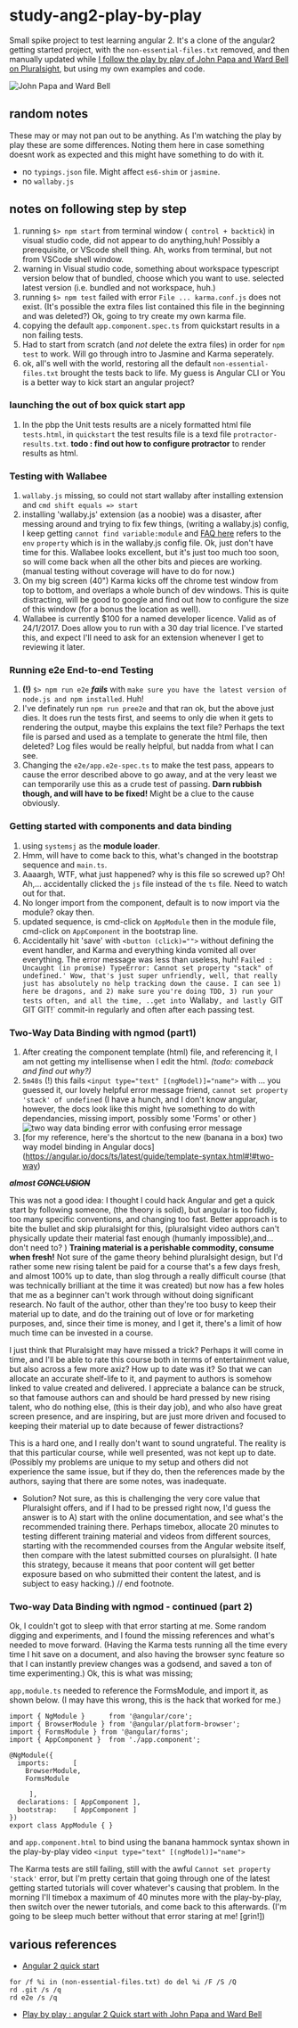 # study-ang2-play-by-play

Small spike  project to test learning angular 2. It's a clone of the angular2 getting started project, with the `non-essential-files.txt` removed, and then manually updated while [I follow the play by play of John Papa and Ward Bell on Pluralsight](https://app.pluralsight.com/library/courses/play-by-play-angular-2-quick-start-john-papa-ward-bell/table-of-contents), but using my own examples and code.

![John Papa and Ward Bell](docs/two-guys.png)

## random notes

These may or may not pan out to be anything. As I'm watching the play by play these are some differences. Noting them here in case something doesnt work as expected and this might have something to do with it.

- no `typings.json` file. Might affect `es6-shim` or `jasmine`.
- no `wallaby.js`

## notes on following step by step

1. running `$> npm start` from terminal window (` control + backtick`) in visual studio code, did not appear to do anything,huh! Possibly a prerequisite, or VScode shell thing. Ah, works from terminal, but not from VSCode shell window.
1. warning in Visual studio code, something about workspace typescript version below that of bundled, choose which you want to use. selected latest version (i.e. bundled and not workspace, huh.)
1. running `$> npm test` failed with error `File ... karma.conf.js` does not exist. (It's possible the extra files list contained this file in the beginning and was deleted?) Ok, going to try create my own karma file.
1. copying the default `app.component.spec.ts` from quickstart results in a non failing tests.
1. Had to start from scratch (and *not* delete the extra files) in order for `npm test` to work. Will go through intro to Jasmine and Karma seperately.
 1. ok, all's well with the world, restoring all the default `non-essential-files.txt` brought the tests back to life. My guess is Angular CLI or You is a better way to kick start an angular project?

### launching the out of box quick start app

1. In the pbp the Unit tests results are a nicely formatted html file `tests.html`, in `quickstart` the test results file is a texd file `protractor-results.txt`. **todo : find out how to configure protractor** to render results as html.

### Testing with Wallabee

1. `wallaby.js` missing, so could not start wallaby after installing extension and `cmd shift equals => start`
 1. installing 'wallaby.js' extension (as a noobie) was a disaster, after messing around and trying to fix few things, (writing a wallaby.js) config, I keep getting `cannot find variable:module` and [FAQ here](https://wallabyjs.com/docs/intro/troubleshooting.html) refers to the `env` `property` which is in the wallaby.js config file. Ok, just don't have time for  this. Wallabee looks excellent, but it's just too much too soon, so will come back when all the other bits and pieces are working. (manual testing without coverage will have to do for now.)
1. On my big screen (40") Karma kicks off the chrome test window from top to bottom, and overlaps a whole bunch of dev windows. This is quite distracting, will be good to google and find out how to configure the size of this window (for a bonus the location as well).
1. Wallabee is currently $100 for a named developer licence. Valid as of 24/1/2017. Does allow you to run with a 30 day trial licence. I've started this, and expect I'll need to ask for an extension whenever I get to reviewing it later.

### Running e2e End-to-end Testing

1. **(!)** `$> npm run e2e` ***fails*** with `make sure you have the latest version of node.js and npm installed`. Huh!
 1. I've definately run `npm run pree2e` and that ran ok, but the above just dies. It does run the tests first, and seems to only die when it gets to rendering the output, maybe this explains the text file? Perhaps the text file is parsed and used as a template to generate the html file, then deleted? Log files would be really helpful, but nadda from what I can see.
 1. Changing the `e2e/app.e2e-spec.ts` to make the test pass, appears to cause the error described above to go away, and at the very least we can temporarily use this as a crude test of passing. **Darn rubbish though, and will have to be fixed!** Might be a clue to the cause obviously.

### Getting started with components and data binding

1. using `systemsj` as the **module loader**.
1. Hmm, will have to come back to this, what's changed in the bootstrap sequence and `main.ts`.
1. Aaaargh, WTF, what just happened? why is this file so screwed up? Oh! Ah,... accidentally clicked the `js` file instead of the `ts` file. Need to watch out for that. 
1. No longer import from the component, default is to now import via the module? okay then.
 1. updated sequence, is cmd-click on `AppModule` then in the module file, cmd-click on `AppComponent` in the bootstrap line.
1. Accidentally hit 'save' with `<button (click)="">` without defining the event handler, and Karma and everything kinda vomited all over everything. The error message was less than useless, huh! `Failed : Uncaught (in promise) TypeError: Cannot set property "stack" of undefined.' Wow, that's just super unfriendly, well, that really just has absolutely no help tracking down the cause. I can see 1) here be dragons, and 2) make sure you're doing TDD, 3) run your tests often, and all the time, ..get into `Wallaby`, and lastly `GIT GIT GIT!` commit-in regularly and often after each passing test. 

### Two-Way Data Binding with ngmod (part1)

1. After creating the component template (html) file, and referencing it, I am not getting my intellisense when I edit the html. *(todo: comeback and find out why?)*
1. `5m48s` (!) this fails `<input type="text" [(ngModel)]="name">` with ... you guessed it, our lovely helpful error message friend, `cannot set property 'stack' of undefined` (I have a hunch, and I don't know angular, however, the docs look like this might hve something to do with dependancies, missing import, possibly some 'Forms' or other )
    ![two way data binding error with confusing error message](docs/error1.png)
1. [for my reference, here's the shortcut to the new (banana in a box) two way model binding in Angular docs] (https://angular.io/docs/ts/latest/guide/template-syntax.html#!#two-way)

***almost ~~CONCLUSION~~***

This was not a good idea: I thought I could hack Angular and get a quick start by following someone, (the theory is solid), but angular is too fiddly, too many specific conventions, and changing too fast. Better approach is to bite the bullet and skip pluralsight for this, (pluralsight video authors can't physically update their material fast enough (humanly impossible),and... don't need to? ) **Training material is a perishable commodity, consume when fresh!** Not sure of the game theory behind pluralsight design, but I'd rather some new rising talent be paid for a course that's a few days fresh, and almost 100% up to date, than slog through a really difficult course (that was technically brilliant at the time it was created) but  now has a few holes that me as a beginner can't work through without doing significant research. No fault of the author, other than they're too  busy to keep their material up to date, and do the training out of love or for marketing purposes, and, since their time is money, and I get it, there's a limit of how much time can be invested in a course. 

I just think that Pluralsight may have missed a trick? Perhaps it will come in time, and I'll be able to rate this course both in terms of entertainment value, but also across a few more axiz? How up to date was it? So that we can allocate an accurate  shelf-life to it, and payment to authors is somehow linked to value created and delivered. I appreciate a balance can be struck, so that famouse authors can and should be hard pressed by new rising talent, who do nothing else, (this is their day job), and who also have great screen presence, and are inspiring, but are just more driven and focused to keeping their material up to date because of fewer distractions?

This is a hard one, and I really don't want to sound ungrateful. The reality is that this particular course, while well presented, was not kept up to date. (Possibly my problems are unique to my setup and others did not experience the same issue, but if they do, then the references made by the authors, saying that there are some notes, was inadequate. 

* Solution? Not sure, as this is challenging the very core value that Pluralsight offers, and if I had to be pressed right now, I'd guess the answer is to A) start with the online documentation, and see what's the recommended training there. Perhaps timebox, allocate 20 minutes to testing different training material and videos from different sources, starting with the recommended courses from the Angular website itself, then compare with the latest submitted courses on pluralsight. (I hate this strategy, because it means that poor content will get better exposure based on who submitted their content the latest, and is subject to easy hacking.) // end footnote.

### Two-way Data Binding with ngmod - continued (part 2)

Ok, I couldn't got to sleep with that error starting at me. Some random digging and experiments, and I found the missing references and what's needed to move forward. (Having the Karma tests running all the time every time I hit save on a document, and also having the browser sync feature so that I can instantly preview changes was a godsend, and saved a ton of time experimenting.) Ok, this is what was missing;

`app,module.ts` needed to reference the FormsModule, and import it, as shown below. (I may have this wrong, this is the hack that worked for me.)
```
import { NgModule }      from '@angular/core';
import { BrowserModule } from '@angular/platform-browser';
import { FormsModule } from '@angular/forms';
import { AppComponent }  from './app.component';

@NgModule({
  imports:      [ 
    BrowserModule,
    FormsModule
    
     ],
  declarations: [ AppComponent ],
  bootstrap:    [ AppComponent ]
})
export class AppModule { }

```
and `app.component.html` to bind using the banana hammock syntax shown in the play-by-play video `<input type="text" [(ngModel)]="name">`

The Karma tests are still failing, still with the awful `Cannot set property 'stack'` error, but I'm pretty certain that going through one of the latest getting started tutorials will cover whatever's causing that problem. In the morning I'll timebox a maximum of 40 minutes more with the play-by-play, then switch over the newer tutorials, and come back to this afterwards. (I'm going to be sleep much better without that error staring at me! [grin!])

## various references

- [Angular 2 quick start](https://github.com/angular/quickstart)
 
 ```   
for /f %i in (non-essential-files.txt) do del %i /F /S /Q
rd .git /s /q
rd e2e /s /q 
```

- [Play by play : angular 2 Quick start with John Papa and Ward Bell](https://app.pluralsight.com/library/courses/play-by-play-angular-2-quick-start-john-papa-ward-bell/table-of-contents)